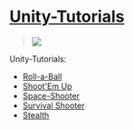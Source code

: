 # [Unity-Tutorials]
>![](http://unity3d.com/profiles/unity3d/themes/unity/images/company/brand/logos/pwrdby/pwrdby-clearspace.jpg)

Unity-Tutorials: 
* [Roll-a-Ball]
* [Shoot'Em Up]
* [Space-Shooter]
* [Survival Shooter]
* [Stealth]


[Roll-a-Ball]:http://unity3d.com/learn/tutorials/projects/roll-a-ball
[Shoot'Em Up]:http://pixelnest.io/tutorials/2d-game-unity/
[Space-Shooter]:http://unity3d.com/learn/tutorials/projects/space-shooter
[Stealth]:http://unity3d.com/learn/tutorials/projects/stealth
[Survival Shooter]:http://unity3d.com/learn/tutorials/projects/survival-shooter
[Unity-Tutorials]:http://unity3d.com/learn/tutorials/modules
